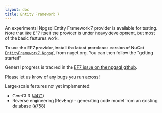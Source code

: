 ```yaml
---
layout: doc
title: Entity Framework 7
---
```


An experimental Npgsql Entity Framework 7 provider is available for testing.
Note that like EF7 itself the provider is under heavy development, but most of the basic features work.

To use the EF7 provider, install the latest prerelease version of NuGet
[`EntityFramework7.Npgsql`](https://www.nuget.org/packages/EntityFramework7.Npgsql/) from nuget.org.
You can then follow the "getting started"

General progress is tracked in the [EF7 issue on the npgsql github](https://github.com/npgsql/npgsql/issues/249).

Please let us know of any bugs you run across!

Large-scale features not yet implemented:

* CoreCLR ([#471](EF://github.com/npgsql/npgsql/issues/471))
* Reverse engineering (RevEng) - generating code model from an existing database
  ([#758](https://github.com/npgsql/npgsql/issues/758))


